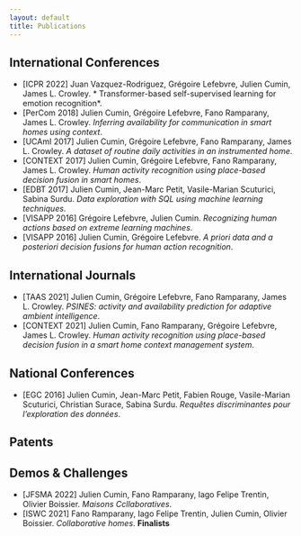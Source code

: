 ```yaml
---
layout: default
title: Publications
---
```


## International Conferences

- [ICPR 2022] Juan Vazquez-Rodriguez, Grégoire Lefebvre, Julien Cumin, James L. Crowley. * Transformer-based self-supervised learning for emotion recognition*.
- [PerCom 2018] Julien Cumin, Grégoire Lefebvre, Fano Ramparany, James L. Crowley. *Inferring availability for communication in smart homes using context*.
- [UCAmI 2017] Julien Cumin, Grégoire Lefebvre, Fano Ramparany, James L. Crowley. *A dataset of routine daily activities in an instrumented home*.
- [CONTEXT 2017] Julien Cumin, Grégoire Lefebvre, Fano Ramparany, James L. Crowley. *Human activity recognition using place-based decision fusion in smart homes*.
- [EDBT 2017] Julien Cumin, Jean-Marc Petit, Vasile-Marian Scuturici, Sabina Surdu. *Data exploration with SQL using machine learning techniques*.
- [VISAPP 2016] Grégoire Lefebvre, Julien Cumin. *Recognizing human actions based on extreme learning machines*.
- [VISAPP 2016] Julien Cumin, Grégoire Lefebvre. *A priori data and a posteriori decision fusions for human action recognition*.


## International Journals

- [TAAS 2021] Julien Cumin, Grégoire Lefebvre, Fano Ramparany, James L. Crowley. *PSINES: activity and availability prediction for adaptive ambient intelligence*.
- [CONTEXT 2021] Julien Cumin, Fano Ramparany, Grégoire Lefebvre, James L. Crowley. *Human activity recognition using place-based decision fusion in a smart home context management system*.


## National Conferences

- [EGC 2016] Julien Cumin, Jean-Marc Petit, Fabien Rouge, Vasile-Marian Scuturici, Christian Surace, Sabina Surdu. *Requêtes discriminantes pour l’exploration des données*.


## Patents



## Demos & Challenges

- [JFSMA 2022] Julien Cumin, Fano Ramparany, Iago Felipe Trentin, Olivier Boissier. *Maisons Ccllaboratives*.
- [ISWC 2021] Fano Ramparany, Iago Felipe Trentin, Julien Cumin, Olivier Boissier. *Collaborative homes*. **Finalists**



